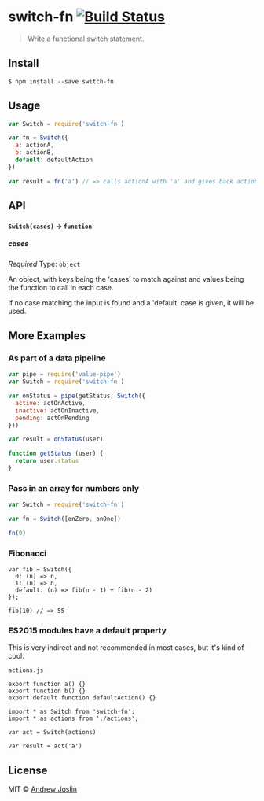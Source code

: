 # switch-fn [![Build Status](https://travis-ci.org/ajoslin/switch-fn.svg?branch=master)](https://travis-ci.org/ajoslin/switch-fn)

> Write a functional switch statement.

## Install

```
$ npm install --save switch-fn
```

## Usage

```js
var Switch = require('switch-fn')

var fn = Switch({
  a: actionA,
  b: actionB,
  default: defaultAction
})

var result = fn('a') // => calls actionA with 'a' and gives back actionA's return value
```

## API

#### `Switch(cases)` -> `function`

##### cases

*Required*
Type: `object`

An object, with keys being the 'cases' to match against and values being the function to call in each case.

If no case matching the input is found and a 'default' case is given, it will be used.

## More Examples

### As part of a data pipeline

```js
var pipe = require('value-pipe')
var Switch = require('switch-fn')

var onStatus = pipe(getStatus, Switch({
  active: actOnActive,
  inactive: actOnInactive,
  pending: actOnPending
}))

var result = onStatus(user)

function getStatus (user) {
  return user.status
}
```

### Pass in an array for numbers only

```js
var Switch = require('switch-fn')

var fn = Switch([onZero, onOne])

fn(0)
```

### Fibonacci

```es6
var fib = Switch({
  0: (n) => n,
  1: (n) => n,
  default: (n) => fib(n - 1) + fib(n - 2)
});

fib(10) // => 55
```

### ES2015 modules have a default property

This is very indirect and not recommended in most cases, but it's kind of cool.

`actions.js`
```es6
export function a() {}
export function b() {}
export default function defaultAction() {}
```

```es6
import * as Switch from 'switch-fn';
import * as actions from './actions';

var act = Switch(actions)

var result = act('a')
```

## License

MIT © [Andrew Joslin](http://ajoslin.com)
